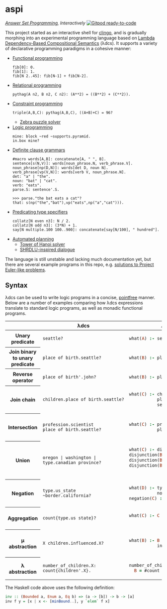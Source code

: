 # aspi
*[Answer Set Programming](https://en.wikipedia.org/wiki/Answer_set_programming), Interactively*
[![Gitpod ready-to-code](https://img.shields.io/badge/Gitpod-ready--to--code-blue?logo=gitpod)](https://gitpod.io/#https://github.com/davidar/aspi)

This project started as an interactive shell for [clingo](https://github.com/potassco/clingo), and is gradually morphing into an experimental programming language based on [Lambda Dependency-Based Compositional Semantics](https://arxiv.org/abs/1309.4408) (λdcs). It supports a variety of declarative programming paradigms in a cohesive manner:

- [Functional programming](https://en.wikipedia.org/wiki/Functional_programming)
  ```
  fib[0]: 0.
  fib[1]: 1.
  fib[N 2..45]: fib[N-1] + fib[N-2].
  ```
- [Relational programming](http://matt.might.net/articles/microkanren/)
  ```
  pythag(A n2, B n2, C n2): (A**2) = ((B**2) + (C**2)).
  ```
- [Constraint programming](https://en.wikipedia.org/wiki/Constraint_programming)
  ```
  triple(A,B,C): pythag(A,B,C), ((A+B)+C) = 96?
  ```
  - [Zebra puzzle solver](test/zebra.log)
- [Logic programming](https://en.wikipedia.org/wiki/Logic_programming)
  ```
  mine: block ~red ~supports.pyramid.
  in.box mine?
  ```
- [Definite clause grammars](https://en.wikipedia.org/wiki/Definite_clause_grammar)
  ```
  #macro words[A,B]: concatenate[A, " ", B].
  sentence[s(N,V)]: words[noun_phrase.N, verb_phrase.V].
  noun_phrase[np(D,N)]: words[det D, noun N].
  verb_phrase[vp(V,N)]: words[verb V, noun_phrase.N].
  det: "a" | "the".
  noun: "bat" | "cat".
  verb: "eats".
  parse.S: sentence'.S.
  ```
  ```
  >>> parse."the bat eats a cat"?
  that: s(np("the","bat"),vp("eats",np("a","cat"))).
  ```
- [Predicating type specifiers](https://www.cs.cmu.edu/Groups/AI/html/cltl/clm/node47.html)
  ```
  collatz[N even n3]: N / 2.
  collatz[N odd n3]: (3*N) + 1.
  say[N multiple.100 100..900]: concatenate[say[N/100], " hundred"].
  ```
- [Automated planning](https://en.wikipedia.org/wiki/Automated_planning_and_scheduling)
  - [Tower of Hanoi solver](test/hanoi.log)
  - [SHRDLU-inspired dialogue](test/shrdlu.log)

The language is still unstable and lacking much documentation yet, but there are several example programs in this repo, e.g. [solutions to Project Euler-like problems](test/euler/).

## Syntax

λdcs can be used to write logic programs in a concise, [pointfree](https://wiki.haskell.org/Pointfree) manner. Below are a number of examples comparing how λdcs expressions translate to standard logic programs, as well as monadic functional programs.

<table>
<thead><tr><th scope="col"></th><th scope="col">λdcs</th><th scope="col">ASP logic program</th><th scope="col">Haskell</th></tr></thead>
<tbody>
<tr><th scope="row">Unary predicate</th>
<td>

```
seattle?
```

</td><td>

```prolog
what(A) :- seattle(A).
```

</td><td>

```haskell
[Seattle]
```

</td></tr>
<tr><th scope="row">Join binary to unary predicate</th>
<td>

```
place_of_birth.seattle?
```

</td><td>

```prolog
what(B) :- place_of_birth(B,A), seattle(A).
```

</td><td>

```haskell
placeOfBirth =<< [Seattle]
```

</td></tr>
<tr><th scope="row">Reverse operator</th>
<td>

```
place_of_birth'.john?
```

</td><td>

```prolog
what(B) :- place_of_birth(A,B), john(A).
```

</td><td>

```haskell
inv placeOfBirth =<< [John]
```

</td></tr>
<tr><th scope="row">Join chain</th>
<td>

```
children.place_of_birth.seattle?
```

</td><td>

```prolog
what(C) :- children(C,B),
           place_of_birth(B,A),
           seattle(A).
```

</td><td>

```haskell
children =<< placeOfBirth =<< [Seattle]
```

</td></tr>
<tr><th scope="row">Intersection</th>
<td>

```
profession.scientist place_of_birth.seattle?
```

</td><td>

```prolog
what(C) :- profession(C,A), scientist(A),
           place_of_birth(C,B), seattle(B).
```

</td><td>

```haskell
[ x | x <- profession =<< [Scientist]
    , x' <- placeOfBirth =<< [Seattle]
    , x == x' ]
```

</td></tr>
<tr><th scope="row">Union</th>
<td>

```
oregon | washington | type.canadian_province?
```

</td><td>

```prolog
what(C) :- disjunction(C).
disjunction(B) :- oregon(B).
disjunction(B) :- washington(B).
disjunction(B) :- type(B,A),
                  canadian_province(A).
```

</td><td>

```haskell
[Oregon] <|> [Washington]
         <|> (type' =<< [CanadianProvince])
```

</td></tr>
<tr><th scope="row">Negation</th>
<td>

```
type.us_state ~border.california?
```

</td><td>

```prolog
what(D) :- type(D,A), us_state(A),
           not negation(D).
negation(C) :- border(C,B), california(B).
```

</td><td>

```haskell
(type' =<< [USState]) \\ (border =<< [California])
```

</td></tr>
<tr><th scope="row">Aggregation</th>
<td>

```
count{type.us_state}?
```

</td><td>

```prolog
what(C) :- C = #count { B : type(B,A),
                            us_state(A) }.
```

</td><td>

```haskell
[length . nub $ type' =<< [USState]]
```

</td></tr>
<tr><th scope="row">μ abstraction</th>
<td>

```
X children.influenced.X?
```

</td><td>

```prolog
what(B) :- B = MuX, children(B,A),
           influenced(A,MuX).
```

</td><td>

```haskell
[ x | x <- [minBound..]
    , x' <- children =<< influenced =<< [x]
    , x == x' ]
```

</td></tr>
<tr><th scope="row">λ abstraction</th>
<td>

```
number_of_children.X: count{children'.X}.
```

</td><td>

```prolog
number_of_children(B,MuX) :-
  B = #count { A : children(MuX,A) }.
```

</td><td>

```haskell
numberOfChildren x =
  [length . nub $ inv children =<< [x]]
```

</td></tr>
</tbody>
</table>

The Haskell code above uses the following definition:

```haskell
inv :: (Bounded a, Enum a, Eq b) => (a -> [b]) -> b -> [a]
inv f y = [x | x <- [minBound..], y `elem` f x]
```
